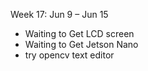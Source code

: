 Week 17: Jun 9 – Jun 15

- Waiting to Get LCD screen
- Waiting to Get Jetson Nano
- try opencv text editor
